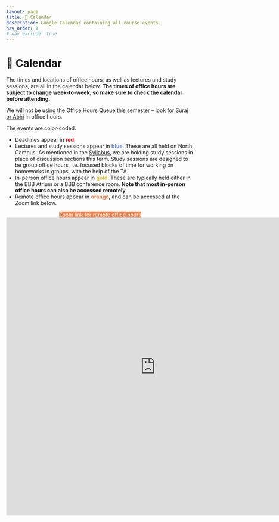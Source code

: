 ```yaml
---
layout: page
title: 📆 Calendar
description: Google Calendar containing all course events.
nav_order: 3
# nav_exclude: true
---
```


# 📆 Calendar

The times and locations of office hours, as well as lectures and study sessions, are all in the calendar below. **The times of office hours are subject to change week-to-week, so make sure to check the calendar before attending.**

We will not be using the Office Hours Queue this semester – look for [Suraj or Abhi](../staff) in office hours.

<!-- **If attending in-person office hours**, put your name on the [Office Hours Queue](https://eecsoh.eecs.umich.edu/queues/2lbxJSrtWrZBa1wAlRt1mI4E3ha) so that we know who we're looking for!

<div align="center" markdown="1">

[Access the office hours queue for in-person office hours here.](https://eecsoh.eecs.umich.edu/queues/2lbxJSrtWrZBa1wAlRt1mI4E3ha){: .btn .btn-purple }

</div> -->

The events are color-coded:
- Deadlines appear in <span style="color:#d50101"><b>red</b></span>.
- Lectures and study sessions appear in <span style="color:#668cd9"><b>blue</b></span>. These are all held on North Campus. As mentioned in the [Syllabus](../syllabus), we are holding study sessions in place of discussion sections this term. Study sessions are designed to be group office hours, i.e. focused blocks of time for working on homeworks in groups, with the help of the TA.
- In-person office hours appear in <span style="color:#e0c23f"><b>gold</b></span>. These are typically held either in the BBB Atrium or a BBB conference room. **Note that most in-person office hours can also be accessed remotely**.
- Remote office hours appear in <span style="color:#e6804d"><b>orange</b></span>, and can be accessed at the Zoom link below.

<div align="center" markdown="1">
<a class="btn" style="background-color: #e6804d; color: white;" href="https://umich.zoom.us/j/95923283134">Zoom link for remote office hours</a> 
</div>

<iframe src="https://calendar.google.com/calendar/embed?height=600&wkst=1&ctz=America%2FDetroit&showPrint=0&showTitle=0&mode=WEEK&showCalendars=0&src=Y19jZjgzYmIxNDkxODBmMmJlOWNlMGEwMGNhOTE1NDc2N2Q4NDgwYTdiMmVhZWI5NGQ4NmQ1YmRiNmI0M2NjMjRmQGdyb3VwLmNhbGVuZGFyLmdvb2dsZS5jb20&src=Y180YjBhOWI0YTAzMzk0OWZhNGU2MTEyZWJiNzQ2MWNhNTA4M2Q0M2RkZTc5YmU1Y2NjMzIyYTQ1YjQyNThkNjQ5QGdyb3VwLmNhbGVuZGFyLmdvb2dsZS5jb20&src=Y18xMGRmNjZiYzdlZjc2ZDliZDg0OGI4N2NmYjZjOWRhZDg4NTllNWRjMGIwNzNjYmRlYTg4OWUxMWRmYmU1NzlmQGdyb3VwLmNhbGVuZGFyLmdvb2dsZS5jb20&src=Y184MzhiMDYwMDkzOTQ2NmJkZDczNGU2ZmYzZGJjNDQ4ZDEzMTIwMGI2NzZlNTNmMTJmOTcxNThiNWQ2MzAyOWQ0QGdyb3VwLmNhbGVuZGFyLmdvb2dsZS5jb20&src=Y182NmRjY2Q1MWI3ZTAwNmJiNTkzOTYwNTg3MzE2NmZlOTIzNTgwMGQzODkwNDNhZTNmOTIyMmUxOGVmYThiMTc4QGdyb3VwLmNhbGVuZGFyLmdvb2dsZS5jb20&color=%23E67C73&color=%230B8043&color=%23F6BF26&color=%234285F4&color=%23EF6C00" style="border-width:0" width="800" height="800" frameborder="0" scrolling="no"></iframe>